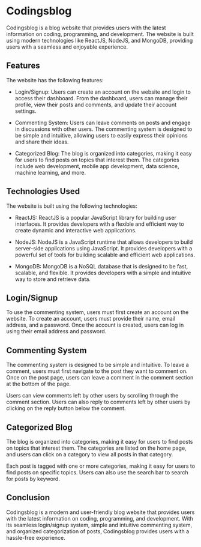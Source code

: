 # Codingsblog

Codingsblog is a blog website that provides users with the latest information on coding, programming, and development. The website is built using modern technologies like ReactJS, NodeJS, and MongoDB, providing users with a seamless and enjoyable experience.

## Features
The website has the following features:

- Login/Signup: Users can create an account on the website and login to access their dashboard. From the dashboard, users can manage their profile, view their posts and comments, and update their account settings.

- Commenting System: Users can leave comments on posts and engage in discussions with other users. The commenting system is designed to be simple and intuitive, allowing users to easily express their opinions and share their ideas.

- Categorized Blog: The blog is organized into categories, making it easy for users to find posts on topics that interest them. The categories include web development, mobile app development, data science, machine learning, and more.

## Technologies Used
The website is built using the following technologies:

- ReactJS: ReactJS is a popular JavaScript library for building user interfaces. It provides developers with a flexible and efficient way to create dynamic and interactive web applications.

- NodeJS: NodeJS is a JavaScript runtime that allows developers to build server-side applications using JavaScript. It provides developers with a powerful set of tools for building scalable and efficient web applications.

- MongoDB: MongoDB is a NoSQL database that is designed to be fast, scalable, and flexible. It provides developers with a simple and intuitive way to store and retrieve data.

## Login/Signup
To use the commenting system, users must first create an account on the website. To create an account, users must provide their name, email address, and a password. Once the account is created, users can log in using their email address and password.

## Commenting System
The commenting system is designed to be simple and intuitive. To leave a comment, users must first navigate to the post they want to comment on. Once on the post page, users can leave a comment in the comment section at the bottom of the page.

Users can view comments left by other users by scrolling through the comment section. Users can also reply to comments left by other users by clicking on the reply button below the comment.

## Categorized Blog
The blog is organized into categories, making it easy for users to find posts on topics that interest them. The categories are listed on the home page, and users can click on a category to view all posts in that category.

Each post is tagged with one or more categories, making it easy for users to find posts on specific topics. Users can also use the search bar to search for posts by keyword.

## Conclusion
Codingsblog is a modern and user-friendly blog website that provides users with the latest information on coding, programming, and development. With its seamless login/signup system, simple and intuitive commenting system, and organized categorization of posts, Codingsblog provides users with a hassle-free experience.
